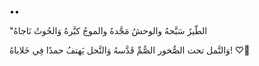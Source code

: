 ••

"الطّيرُ سَبَّحهُ والوحشُ مَجَّدهُ
والموجُ كبَّرهُ وَالحُوتُ نَاجاهُ

وَالنَّمل تحت الصُّخور الصُّمِّ قَدَّسهُ
وَالنَّحل يَهتفُ حمدًا فِي خَلاياهُ! ♡゙